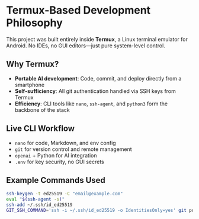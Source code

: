 # Termux-Based Development Philosophy

This project was built entirely inside **Termux**, a Linux terminal emulator for Android. No IDEs, no GUI editors—just pure system-level control.

## Why Termux?

- **Portable AI development**: Code, commit, and deploy directly from a smartphone
- **Self-sufficiency**: All git authentication handled via SSH keys from Termux
- **Efficiency**: CLI tools like `nano`, `ssh-agent`, and `python3` form the backbone of the stack

## Live CLI Workflow

- `nano` for code, Markdown, and env config
- `git` for version control and remote management
- `openai` + Python for AI integration
- `.env` for key security, no GUI secrets

## Example Commands Used

```bash
ssh-keygen -t ed25519 -C "email@example.com"
eval "$(ssh-agent -s)"
ssh-add ~/.ssh/id_ed25519
GIT_SSH_COMMAND='ssh -i ~/.ssh/id_ed25519 -o IdentitiesOnly=yes' git push origin main


